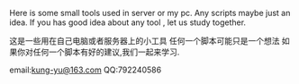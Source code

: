 Here is some small tools used in server or my pc.
Any scripts maybe just an idea.
If you has good idea about any tool , let us study together.

这是一些用在自己电脑或者服务器上的小工具
任何一个脚本可能只是一个想法
如果你对任何一个脚本有好的建议,我们一起来学习.

email:kung-yu@163.com
QQ:792240586
